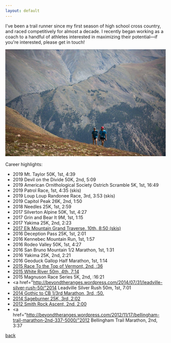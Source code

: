 ```yaml
---
layout: default
---
```


I've been a trail runner since my first season of high school cross country, and raced competitively for almost a decade. I recently began working as a coach to a handful of athletes interested in maximizing their potential—if you're interested, please get in touch!

![racing](/images/racing2.jpg)

Career highlights: 

* 2019 Mt. Taylor 50K, 1st, 4:39  
* 2019 Devil on the Divide 50K, 2nd, 5:09    
* 2019 American Ornithological Society Ostrich Scramble 5K, 1st, 16:49   
* 2019 Patrol Race, 1st, 4:35 (skis)  
* 2019 Loup Loup Randonee Race, 3rd, 3:53 (skis)  
* 2019 Capitol Peak 26K, 2nd, 1:50  
* 2018 Needles 25K, 1st, 2:59  
* 2017 Silverton Alpine 50K, 1st, 4:27
* 2017 Grin and Bear It 9M, 1st, 1:15
* 2017 Yakima 25K, 2nd, 2:23  
* [2017 Elk Mountain Grand Traverse, 10th, 8:50 (skis)](http://mountainlessons.com/adventures/notes-elk-mountain-grand-traverse)  
* 2016 Deception Pass 25K, 1st, 2:01
* 2016 Kennebec Mountain Run, 1st, 1:57
* 2016 Rodeo Valley 50K, 1st, 4:27
* 2016 San Bruno Mountain 1/2 Marathon, 1st, 1:31
* 2016 Yakima 25K, 2nd, 2:21
* 2016 Geoduck Gallop Half Marathon, 1st, 1:14
* <a href="https://beyondtheranges.wordpress.com/2015/11/26/closing-out-the-running-season/"> 2015 Race To the Top of Vermont, 2nd, :36 </a>
* <a href="https://beyondtheranges.wordpress.com/2015/08/14/white-river-50-4th-714/"> 2015 White River 50m, 4th, 7:14</a>
* 2015 Magnuson Race Series 5K, 2nd, :16:21
* <a href="http://beyondtheranges.wordpress.com/2014/07/31/leadville-silver-rush-50/"2014 Leadville Silver Rush 50m, 1st, 7:01</a>
* <a href="http://beyondtheranges.wordpress.com/2014/07/08/running-back-in-the-butte/">2014 Gothic to CB 1/3rd Marathon, 3rd, :50.</a>
* <a href="http://beyondtheranges.wordpress.com/2014/05/19/2014-sageburner-25k/">2014 Sageburner 25K, 3rd, 2:02</a>
* <a href="http://beyondtheranges.wordpress.com/2013/06/25/recent-racing/">2012 Smith Rock Ascent, 2nd, 2:00</a>
* <a href="http://beyondtheranges.wordpress.com/2012/11/17/bellingham-trail-marathon-2nd-337-5000/"2012 Bellingham Trail Marathon, 2nd, 3:37</a>

[back](./)
